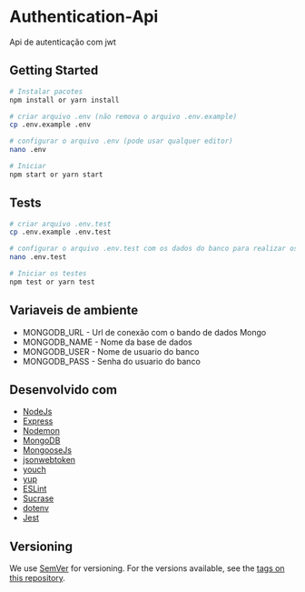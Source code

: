 # Authentication-Api
Api de autenticação com jwt

## Getting Started

```bash
# Instalar pacotes
npm install or yarn install

# criar arquivo .env (não remova o arquivo .env.example)
cp .env.example .env

# configurar o arquivo .env (pode usar qualquer editor)
nano .env

# Iniciar
npm start or yarn start
```

## Tests
```bash
# criar arquivo .env.test
cp .env.example .env.test

# configurar o arquivo .env.test com os dados do banco para realizar os testes
nano .env.test

# Iniciar os testes
npm test or yarn test
```

## Variaveis de ambiente

* MONGODB_URL - Url de conexão com o bando de dados Mongo
* MONGODB_NAME - Nome da base de dados
* MONGODB_USER - Nome de usuario do banco
* MONGODB_PASS - Senha do usuario do banco

## Desenvolvido com

* [NodeJs](https://nodejs.org/)
* [Express](https://expressjs.com/)
* [Nodemon](https://nodemon.io/)
* [MongoDB](https://www.mongodb.com/)
* [MongooseJs](https://mongoosejs.com/)
* [jsonwebtoken](https://www.npmjs.com/package/jsonwebtoken)
* [youch](https://www.npmjs.com/package/youch)
* [yup](https://www.npmjs.com/package/yup)
* [ESLint](https://eslint.org/)
* [Sucrase](https://sucrase.io/)
* [dotenv](https://www.npmjs.com/package/dotenv)
* [Jest](https://jestjs.io/)

## Versioning

We use [SemVer](http://semver.org/) for versioning. For the versions available, see the [tags on this repository](https://github.com/VitorRedfox/Authentication-Api/tags).
